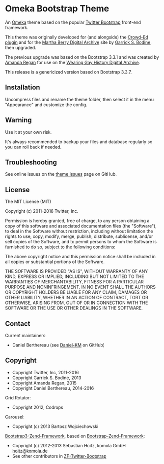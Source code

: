 Omeka Bootstrap Theme
=====================

An [Omeka] theme based on the popular [Twitter Bootstrap] front-end framework.

This theme was originally developed for (and alongside) the [Crowd-Ed plugin]
and for the [Martha Berry Digital Archive] site by [Garrick S. Bodine], then
upgraded.

The previous upgrade was based on the Bootstrap 3.3.1 and was created by [Amanda Regan]
for use on the [Wearing Gay History Digital Archive].

This release is a genericized version based on Bootstrap 3.3.7.


Installation
------------

Uncompress files and rename the theme folder, then select it in the menu "Appearance"
and customize the config.


Warning
-------

Use it at your own risk.

It's always recommended to backup your files and database regularly so you can
roll back if needed.


Troubleshooting
---------------

See online issues on the [theme issues] page on GitHub.


License
-------

The MIT License (MIT)

Copyright (c) 2011-2016 Twitter, Inc.

Permission is hereby granted, free of charge, to any person obtaining a copy
of this software and associated documentation files (the "Software"), to deal
in the Software without restriction, including without limitation the rights
to use, copy, modify, merge, publish, distribute, sublicense, and/or sell
copies of the Software, and to permit persons to whom the Software is
furnished to do so, subject to the following conditions:

The above copyright notice and this permission notice shall be included in
all copies or substantial portions of the Software.

THE SOFTWARE IS PROVIDED "AS IS", WITHOUT WARRANTY OF ANY KIND, EXPRESS OR
IMPLIED, INCLUDING BUT NOT LIMITED TO THE WARRANTIES OF MERCHANTABILITY,
FITNESS FOR A PARTICULAR PURPOSE AND NONINFRINGEMENT. IN NO EVENT SHALL THE
AUTHORS OR COPYRIGHT HOLDERS BE LIABLE FOR ANY CLAIM, DAMAGES OR OTHER
LIABILITY, WHETHER IN AN ACTION OF CONTRACT, TORT OR OTHERWISE, ARISING FROM,
OUT OF OR IN CONNECTION WITH THE SOFTWARE OR THE USE OR OTHER DEALINGS IN
THE SOFTWARE.


Contact
-------

Current maintainers:

* Daniel Berthereau (see [Daniel-KM] on GitHub)


Copyright
---------

* Copyright Twitter, Inc, 2011-2016
* Copyright Garrick S. Bodine, 2013
* Copyright Amanda Regan, 2015
* Copyright Daniel Berthereau, 2014-2016

Grid Rotator:

* Copyright 2012, Codrops

Carousel:

*  Copyright (c) 2013 Bartosz Wojciechowski

[Bootstrap3-Zend-Framework], based on [Bootstrap-Zend-Framework]:

* Copyright (c) 2012-2013 Sebastian Hoitz, komola GmbH hoitz@komola.de
* See other contributors in [ZF-Twitter-Bootstrap]


[Omeka]: https://omeka.org
[Twitter Bootstrap]: https://getbootstrap.com
[Crowd-Ed plugin]: https://github.com/gsbodine/crowd-ed
[Martha Berry Digital Archive]: https://mbda.berry.edu
[Wearing Gay History Digital Archive]: https://www.wearinggayhistory.com
[theme issues]: https://github.com/Daniel-KM/omeka-bootstrap/issues
[Garrick S. Bodine]: https://github.com/gsbodine
[Amanda Regan]: https://github.com/regan008
[Bootstrap-Zend-Framework]: https://github.com/komola/Bootstrap-Zend-Framework
[Bootstrap3-Zend-Framework]: https://github.com/paladisco/Bootstrap3-Zend-Framework
[ZF-Twitter-Bootstrap]: https://github.com/lciolecki/zf-twitter-bootstrap
[Daniel-KM]: https://github.com/Daniel-KM "Daniel Berthereau"
